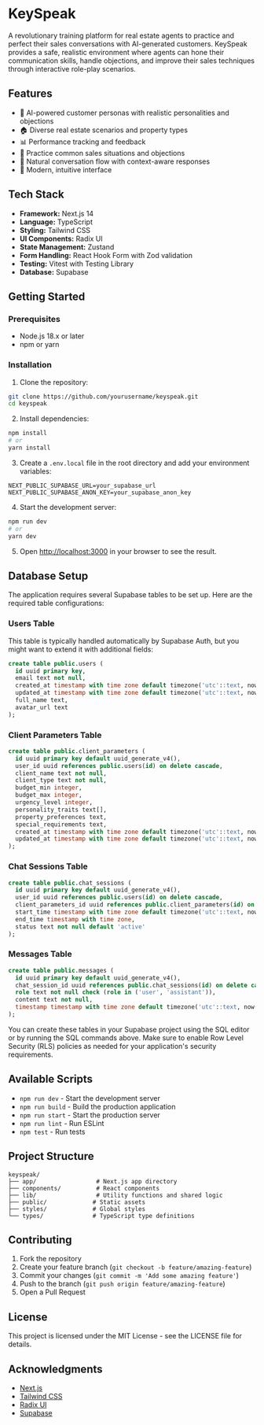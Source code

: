 # KeySpeak

A revolutionary training platform for real estate agents to practice and perfect their sales conversations with AI-generated customers. KeySpeak provides a safe, realistic environment where agents can hone their communication skills, handle objections, and improve their sales techniques through interactive role-play scenarios.

## Features

- 🤖 AI-powered customer personas with realistic personalities and objections
- 🏠 Diverse real estate scenarios and property types
- 📊 Performance tracking and feedback
- 🎯 Practice common sales situations and objections
- 💬 Natural conversation flow with context-aware responses
- 📱 Modern, intuitive interface

## Tech Stack

- **Framework:** Next.js 14
- **Language:** TypeScript
- **Styling:** Tailwind CSS
- **UI Components:** Radix UI
- **State Management:** Zustand
- **Form Handling:** React Hook Form with Zod validation
- **Testing:** Vitest with Testing Library
- **Database:** Supabase

## Getting Started

### Prerequisites

- Node.js 18.x or later
- npm or yarn

### Installation

1. Clone the repository:
```bash
git clone https://github.com/yourusername/keyspeak.git
cd keyspeak
```

2. Install dependencies:
```bash
npm install
# or
yarn install
```

3. Create a `.env.local` file in the root directory and add your environment variables:
```env
NEXT_PUBLIC_SUPABASE_URL=your_supabase_url
NEXT_PUBLIC_SUPABASE_ANON_KEY=your_supabase_anon_key
```

4. Start the development server:
```bash
npm run dev
# or
yarn dev
```

5. Open [http://localhost:3000](http://localhost:3000) in your browser to see the result.

## Database Setup

The application requires several Supabase tables to be set up. Here are the required table configurations:

### Users Table
This table is typically handled automatically by Supabase Auth, but you might want to extend it with additional fields:

```sql
create table public.users (
  id uuid primary key,
  email text not null,
  created_at timestamp with time zone default timezone('utc'::text, now()) not null,
  updated_at timestamp with time zone default timezone('utc'::text, now()) not null,
  full_name text,
  avatar_url text
);
```

### Client Parameters Table
```sql
create table public.client_parameters (
  id uuid primary key default uuid_generate_v4(),
  user_id uuid references public.users(id) on delete cascade,
  client_name text not null,
  client_type text not null,
  budget_min integer,
  budget_max integer,
  urgency_level integer,
  personality_traits text[],
  property_preferences text,
  special_requirements text,
  created_at timestamp with time zone default timezone('utc'::text, now()) not null,
  updated_at timestamp with time zone default timezone('utc'::text, now()) not null
);
```

### Chat Sessions Table
```sql
create table public.chat_sessions (
  id uuid primary key default uuid_generate_v4(),
  user_id uuid references public.users(id) on delete cascade,
  client_parameters_id uuid references public.client_parameters(id) on delete cascade,
  start_time timestamp with time zone default timezone('utc'::text, now()) not null,
  end_time timestamp with time zone,
  status text not null default 'active'
);
```

### Messages Table
```sql
create table public.messages (
  id uuid primary key default uuid_generate_v4(),
  chat_session_id uuid references public.chat_sessions(id) on delete cascade,
  role text not null check (role in ('user', 'assistant')),
  content text not null,
  timestamp timestamp with time zone default timezone('utc'::text, now()) not null
);
```

You can create these tables in your Supabase project using the SQL editor or by running the SQL commands above. Make sure to enable Row Level Security (RLS) policies as needed for your application's security requirements.

## Available Scripts

- `npm run dev` - Start the development server
- `npm run build` - Build the production application
- `npm run start` - Start the production server
- `npm run lint` - Run ESLint
- `npm test` - Run tests

## Project Structure

```
keyspeak/
├── app/                 # Next.js app directory
├── components/          # React components
├── lib/                 # Utility functions and shared logic
├── public/             # Static assets
├── styles/             # Global styles
└── types/              # TypeScript type definitions
```

## Contributing

1. Fork the repository
2. Create your feature branch (`git checkout -b feature/amazing-feature`)
3. Commit your changes (`git commit -m 'Add some amazing feature'`)
4. Push to the branch (`git push origin feature/amazing-feature`)
5. Open a Pull Request

## License

This project is licensed under the MIT License - see the LICENSE file for details.

## Acknowledgments

- [Next.js](https://nextjs.org/)
- [Tailwind CSS](https://tailwindcss.com/)
- [Radix UI](https://www.radix-ui.com/)
- [Supabase](https://supabase.com/) 